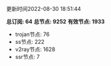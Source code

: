 更新时间2022-08-30 18:51:44

**总订阅: 64**
**总节点: 9252**
**有效节点: 1933**
- trojan节点: 76
- ss节点: 222
- v2ray节点: 1628
- ssr节点: 7
